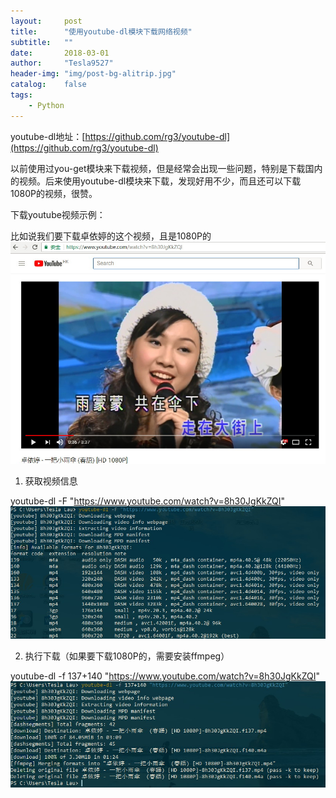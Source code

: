```yaml
---
layout:     post
title:      "使用youtube-dl模块下载网络视频"
subtitle:   ""
date:       2018-03-01
author:     "Tesla9527"
header-img: "img/post-bg-alitrip.jpg"
catalog:    false
tags:
    - Python
---
```

youtube-dl地址：[https://github.com/rg3/youtube-dl](https://github.com/rg3/youtube-dl)

以前使用过you-get模块来下载视频，但是经常会出现一些问题，特别是下载国内的视频。后来使用youtube-dl模块来下载，发现好用不少，而且还可以下载1080P的视频，很赞。

下载youtube视频示例：

比如说我们要下载卓依婷的这个视频，且是1080P的
![img](/img/in-post/youtube/3.jpg)

1. 获取视频信息

youtube-dl -F "https://www.youtube.com/watch?v=8h30JgKkZQI"
![img](/img/in-post/youtube/1.jpg)

2. 执行下载（如果要下载1080P的，需要安装ffmpeg）

youtube-dl -f 137+140 "https://www.youtube.com/watch?v=8h30JgKkZQI"
![img](/img/in-post/youtube/2.jpg)